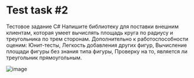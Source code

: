 # Test task #2
Тестовое задание C#
Напишите библиотеку для поставки внешним клиентам, которая умеет вычислять площадь круга по радиусу и треугольника по трем сторонам. 
Дополнительно к работоспособности оценим:
Юнит-тесты,
Легкость добавления других фигур,
Вычисление площади фигуры без знания типа фигуры,
Проверку на то, является ли треугольник прямоугольным.

![image](https://github.com/Cloud146/Test-task-2/assets/121448673/aed2f133-b68a-4916-a59f-7248f930ec5e)

